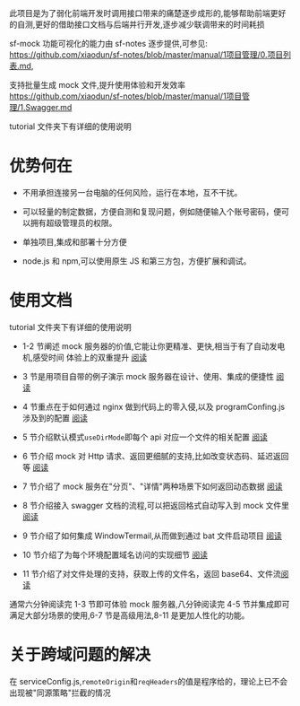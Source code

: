 此项目是为了弱化前端开发时调用接口带来的痛楚逐步成形的,能够帮助前端更好的自测,更好的借助接口文档与后端并行开发,逐步减少联调带来的时间耗损

sf-mock 功能可视化的能力由 sf-notes 逐步提供,可参见: https://github.com/xiaodun/sf-notes/blob/master/manual/1项目管理/0.项目列表.md,

支持批量生成 mock 文件,提升使用体验和开发效率 https://github.com/xiaodun/sf-notes/blob/master/manual/1项目管理/1.Swagger.md

tutorial 文件夹下有详细的使用说明

# 优势何在

- 不用承担连接另一台电脑的任何风险，运行在本地，互不干扰。

- 可以轻量的制定数据，方便自测和复现问题，例如随便输入个账号密码，便可以拥有超级管理员的权限。

- 单独项目,集成和部署十分方便

- node.js 和 npm,可以使用原生 JS 和第三方包，方便扩展和调试。

# 使用文档

tutorial 文件夹下有详细的使用说明

- 1-2 节阐述 mock 服务器的价值,它能让你更精准、更快,相当于有了自动发电机,感受时间
  体验上的双重提升 [阅读](./tutorial/1.调用真实接口存在的问题.md)

- 3 节是用项目自带的例子演示 mock 服务器在设计、使用、集成的便捷性 [阅读](./tutorial/3.使用上的初体验.md)

- 4 节重点在于如何通过 nginx 做到代码上的零入侵,以及 programConfing.js 涉及到的配置 [阅读](./tutorial/4.在项目上使用.md)

- 5 节介绍默认模式`useDirMode`即每个 api 对应一个文件的相关配置 [阅读](./tutorial/5.自定义mock数据.md)

- 6 节介绍 mock 对 Http 请求、返回更细腻的支持,比如改变状态码、延迟返回等 [阅读](./tutorial/6.路径其它写法以及更多配置.md)

- 7 节介绍了 mock 服务在"分页"、"详情"两种场景下如何返回动态数据 [阅读](./tutorial/7.关于分页和详情.md)

- 8 节介绍接入 swagger 文档的流程,可以把返回格式自动写入到 mock 文件里 [阅读](./tutorial/8.按照swagger文档的返回格式生成基础数据.md)

- 9 节介绍了如何集成 WindowTermail,从而做到通过 bat 文件启动项目 [阅读](./tutorial/9.集成WindowTermail.md)
- 10 节介绍了为每个环境配置域名访问的实现细节 [阅读](./tutorial/10.生成环境对应的域名.md)
- 11 节介绍了对文件处理的支持，获取上传的文件名，返回 base64、文件流[阅读](./tutorial/11.对文件的处理.md)

通常六分钟阅读完 1-3 节即可体验 mock 服务器,八分钟阅读完 4-5 节并集成即可满足大部分场景的使用,6-7 节是高级用法,8-11 是更加人性化的功能。

# 关于跨域问题的解决

在 serviceConfig.js,`remoteOrigin`和`reqHeaders`的值是程序给的，理论上已不会出现被"同源策略"拦截的情况

